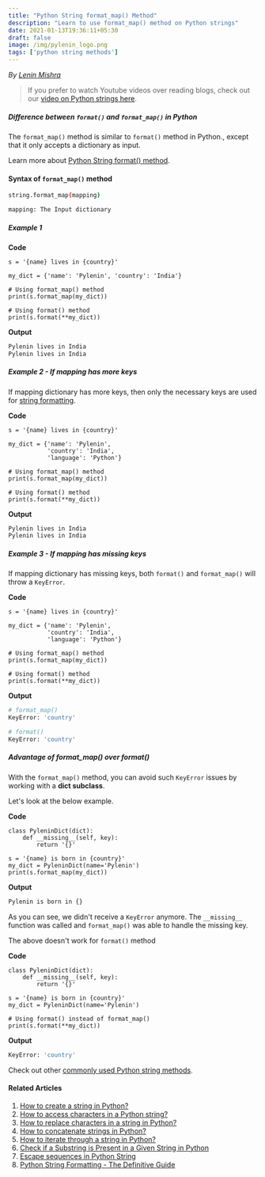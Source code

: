 ```yaml
---
title: "Python String format_map() Method"
description: "Learn to use format_map() method on Python strings"
date: 2021-01-13T19:36:11+05:30
draft: false
image: /img/pylenin_logo.png
tags: ['python string methods']
---
```

<div class="sharethis-inline-follow-buttons"></div>

*By [Lenin Mishra](https://www.pylenin.com/authors/#lenin-mishra)*

> If you prefer to watch Youtube videos over reading blogs, check out our [video on Python strings here](https://youtu.be/MXdNMo_f95I). 

##### Difference between `format()` and `format_map()` in Python

The `format_map()` method is similar to `format()` method in Python., except that it only accepts a dictionary as input.

Learn more about [Python String format() method](https://www.pylenin.com/blogs/format-method-python-string/).

#### Syntax of `format_map()` method

```bash
string.format_map(mapping)

mapping: The Input dictionary
```

##### Example 1

**Code**

```python3
s = '{name} lives in {country}'

my_dict = {'name': 'Pylenin', 'country': 'India'}

# Using format_map() method
print(s.format_map(my_dict))

# Using format() method
print(s.format(**my_dict))
```

**Output**

```bash
Pylenin lives in India
Pylenin lives in India
```

##### Example 2 - If mapping has more keys

If mapping dictionary has more keys, then only the necessary keys are used for [string formatting](https://www.pylenin.com/blogs/python-string-formatting/).

**Code**

```python3
s = '{name} lives in {country}'

my_dict = {'name': 'Pylenin',
           'country': 'India',
           'language': 'Python'}

# Using format_map() method
print(s.format_map(my_dict))

# Using format() method
print(s.format(**my_dict))
```

**Output**

```bash
Pylenin lives in India
Pylenin lives in India
```

##### Example 3 - If mapping has missing keys

If mapping dictionary has missing keys, both `format()` and `format_map()` will throw a `KeyError`.

**Code**

```python3
s = '{name} lives in {country}'

my_dict = {'name': 'Pylenin',
           'country': 'India',
           'language': 'Python'}

# Using format_map() method
print(s.format_map(my_dict))

# Using format() method
print(s.format(**my_dict))
```

**Output**

```bash
# format_map()
KeyError: 'country'

# format()
KeyError: 'country'
```

##### Advantage of format_map() over format()

With the `format_map()` method, you can avoid such `KeyError` issues by working with a **dict subclass**.

Let's look at the below example.

**Code**
```python3
class PyleninDict(dict):
    def __missing__(self, key):
        return '{}'

s = '{name} is born in {country}'
my_dict = PyleninDict(name='Pylenin')
print(s.format_map(my_dict))
```

**Output**

```bash
Pylenin is born in {}
```

As you can see, we didn't receive a `KeyError` anymore. The `__missing__` function was called and `format_map()` was able to handle the missing key.

The above doesn't work for `format()` method

**Code**
```python3
class PyleninDict(dict):
    def __missing__(self, key):
        return '{}'

s = '{name} is born in {country}'
my_dict = PyleninDict(name='Pylenin')

# Using format() instead of format_map()
print(s.format(**my_dict))
```

**Output**

```bash
KeyError: 'country'
```

Check out other [commonly used Python string methods](https://www.pylenin.com/blogs/common-python-string-methods).

#### Related Articles

1. [How to create a string in Python?](https://www.pylenin.com/blogs/create-string-python/)
2. [How to access characters in a Python string?](https://www.pylenin.com/blogs/access-characters-in-string/)
3. [How to replace characters in a string in Python?](https://www.pylenin.com/blogs/replace-string-characters-python/)
4. [How to concatenate strings in Python?](https://www.pylenin.com/blogs/concatenate-strings-in-python/)
5. [How to iterate through a string in Python?](https://www.pylenin.com/blogs/iterating-through-python-string/)
6. [Check if a Substring is Present in a Given String in Python](https://www.pylenin.com/blogs/check-substring-in-a-string-python/)
7. [Escape sequences in Python String](https://www.pylenin.com/blogs/escape-sequences-python-string/)
8. [Python String Formatting - The Definitive Guide](https://www.pylenin.com/blogs/python-string-formatting/)

